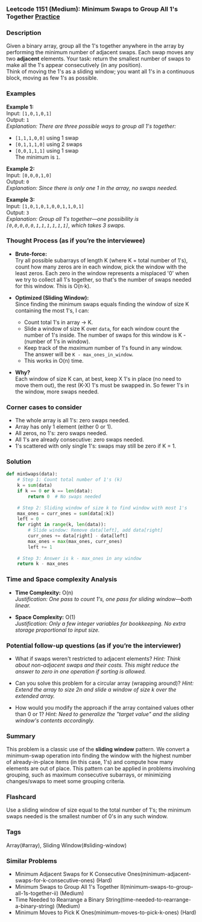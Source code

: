 ### Leetcode 1151 (Medium): Minimum Swaps to Group All 1's Together [Practice](https://leetcode.com/problems/minimum-swaps-to-group-all-1s-together)

### Description  
Given a binary array, group all the 1's together anywhere in the array by performing the minimum number of adjacent swaps. Each swap moves any two **adjacent** elements. Your task: return the smallest number of swaps to make all the 1's appear consecutively (in any position).  
Think of moving the 1's as a sliding window; you want all 1's in a continuous block, moving as few 1's as possible.

### Examples  

**Example 1:**  
Input: `[1,0,1,0,1]`  
Output: `1`  
*Explanation: There are three possible ways to group all 1's together:*  
- `[1,1,1,0,0]` using 1 swap  
- `[0,1,1,1,0]` using 2 swaps  
- `[0,0,1,1,1]` using 1 swap  
The minimum is `1`.

**Example 2:**  
Input: `[0,0,0,1,0]`  
Output: `0`  
*Explanation: Since there is only one 1 in the array, no swaps needed.*

**Example 3:**  
Input: `[1,0,1,0,1,0,0,1,1,0,1]`  
Output: `3`  
*Explanation: Group all 1's together—one possibility is `[0,0,0,0,0,1,1,1,1,1,1]`, which takes 3 swaps.*

### Thought Process (as if you’re the interviewee)  
- **Brute-force:**  
  Try all possible subarrays of length K (where K = total number of 1's), count how many zeros are in each window, pick the window with the least zeros. Each zero in the window represents a misplaced '0' when we try to collect all 1's together, so that's the number of swaps needed for this window. This is O(n⋅k).

- **Optimized (Sliding Window):**  
  Since finding the minimum swaps equals finding the window of size K containing the most 1's, I can:
  - Count total 1's in array → K.
  - Slide a window of size K over `data`, for each window count the number of 1's inside. The number of swaps for this window is K - (number of 1's in window).
  - Keep track of the *maximum* number of 1's found in any window.  
  The answer will be `K - max_ones_in_window`.
  - This works in O(n) time.

- **Why?**  
  Each window of size K can, at best, keep X 1's in place (no need to move them out), the rest (K-X) 1's must be swapped in. So fewer 1's in the window, more swaps needed.

### Corner cases to consider  
- The whole array is all 1's: zero swaps needed.
- Array has only 1 element (either 0 or 1).
- All zeros, no 1's: zero swaps needed.
- All 1's are already consecutive: zero swaps needed.
- 1's scattered with only single 1's: swaps may still be zero if K = 1.

### Solution

```python
def minSwaps(data):
    # Step 1: Count total number of 1's (k)
    k = sum(data)
    if k == 0 or k == len(data):
        return 0  # No swaps needed
    
    # Step 2: Sliding window of size k to find window with most 1's
    max_ones = curr_ones = sum(data[:k])
    left = 0
    for right in range(k, len(data)):
        # Slide window: Remove data[left], add data[right]
        curr_ones += data[right] - data[left]
        max_ones = max(max_ones, curr_ones)
        left += 1
    
    # Step 3: Answer is k - max_ones in any window
    return k - max_ones
```

### Time and Space complexity Analysis  

- **Time Complexity:** O(n)  
  *Justification: One pass to count 1's, one pass for sliding window—both linear.*

- **Space Complexity:** O(1)  
  *Justification: Only a few integer variables for bookkeeping. No extra storage proportional to input size.*

### Potential follow-up questions (as if you’re the interviewer)  

- What if swaps weren't restricted to adjacent elements?
  *Hint: Think about non-adjacent swaps and their costs. This might reduce the answer to zero in one operation if sorting is allowed.*

- Can you solve this problem for a circular array (wrapping around)?
  *Hint: Extend the array to size 2n and slide a window of size k over the extended array.*

- How would you modify the approach if the array contained values other than 0 or 1?
  *Hint: Need to generalize the "target value" and the sliding window's contents accordingly.*

### Summary
This problem is a classic use of the **sliding window** pattern. We convert a minimum-swap operation into finding the window with the highest number of already-in-place items (in this case, 1's) and compute how many elements are out of place. This pattern can be applied in problems involving grouping, such as maximum consecutive subarrays, or minimizing changes/swaps to meet some grouping criteria.


### Flashcard
Use a sliding window of size equal to the total number of 1's; the minimum swaps needed is the smallest number of 0's in any such window.

### Tags
Array(#array), Sliding Window(#sliding-window)

### Similar Problems
- Minimum Adjacent Swaps for K Consecutive Ones(minimum-adjacent-swaps-for-k-consecutive-ones) (Hard)
- Minimum Swaps to Group All 1's Together II(minimum-swaps-to-group-all-1s-together-ii) (Medium)
- Time Needed to Rearrange a Binary String(time-needed-to-rearrange-a-binary-string) (Medium)
- Minimum Moves to Pick K Ones(minimum-moves-to-pick-k-ones) (Hard)